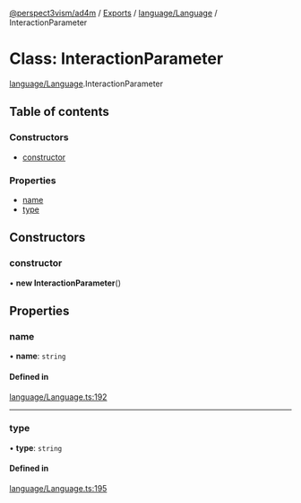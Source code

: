 [@perspect3vism/ad4m](../README.md) / [Exports](../modules.md) / [language/Language](../modules/language_Language.md) / InteractionParameter

# Class: InteractionParameter

[language/Language](../modules/language_Language.md).InteractionParameter

## Table of contents

### Constructors

- [constructor](language_Language.InteractionParameter.md#constructor)

### Properties

- [name](language_Language.InteractionParameter.md#name)
- [type](language_Language.InteractionParameter.md#type)

## Constructors

### constructor

• **new InteractionParameter**()

## Properties

### name

• **name**: `string`

#### Defined in

[language/Language.ts:192](https://github.com/perspect3vism/ad4m/blob/6c5aaad/src/language/Language.ts#L192)

___

### type

• **type**: `string`

#### Defined in

[language/Language.ts:195](https://github.com/perspect3vism/ad4m/blob/6c5aaad/src/language/Language.ts#L195)
